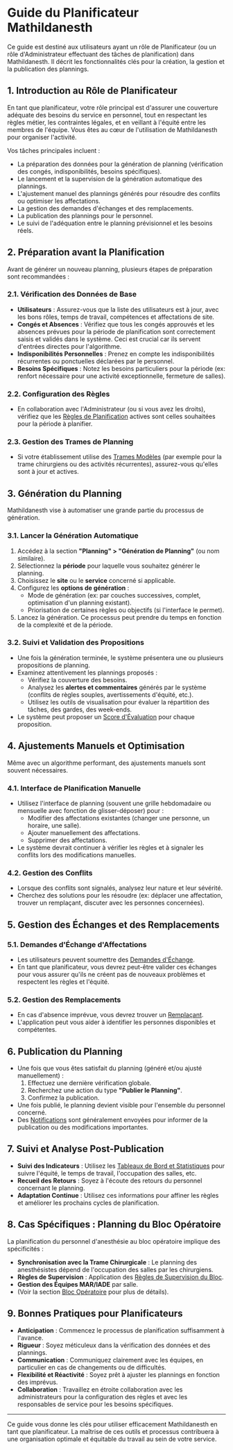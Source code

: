 # Guide du Planificateur Mathildanesth

Ce guide est destiné aux utilisateurs ayant un rôle de Planificateur (ou un rôle d'Administrateur effectuant des tâches de planification) dans Mathildanesth. Il décrit les fonctionnalités clés pour la création, la gestion et la publication des plannings.

## 1. Introduction au Rôle de Planificateur

En tant que planificateur, votre rôle principal est d'assurer une couverture adéquate des besoins du service en personnel, tout en respectant les règles métier, les contraintes légales, et en veillant à l'équité entre les membres de l'équipe. Vous êtes au cœur de l'utilisation de Mathildanesth pour organiser l'activité.

Vos tâches principales incluent :
- La préparation des données pour la génération de planning (vérification des congés, indisponibilités, besoins spécifiques).
- Le lancement et la supervision de la génération automatique des plannings.
- L'ajustement manuel des plannings générés pour résoudre des conflits ou optimiser les affectations.
- La gestion des demandes d'échanges et des remplacements.
- La publication des plannings pour le personnel.
- Le suivi de l'adéquation entre le planning prévisionnel et les besoins réels.

## 2. Préparation avant la Planification

Avant de générer un nouveau planning, plusieurs étapes de préparation sont recommandées :

### 2.1. Vérification des Données de Base
- **Utilisateurs** : Assurez-vous que la liste des utilisateurs est à jour, avec les bons rôles, temps de travail, compétences et affectations de site.
- **Congés et Absences** : Vérifiez que tous les congés approuvés et les absences prévues pour la période de planification sont correctement saisis et validés dans le système. Ceci est crucial car ils servent d'entrées directes pour l'algorithme.
- **Indisponibilités Personnelles** : Prenez en compte les indisponibilités récurrentes ou ponctuelles déclarées par le personnel.
- **Besoins Spécifiques** : Notez les besoins particuliers pour la période (ex: renfort nécessaire pour une activité exceptionnelle, fermeture de salles).

### 2.2. Configuration des Règles
- En collaboration avec l'Administrateur (ou si vous avez les droits), vérifiez que les [Règles de Planification](../02_Fonctionnalites/03_Planning_Generation/01_Moteur_Regles.md) actives sont celles souhaitées pour la période à planifier.

### 2.3. Gestion des Trames de Planning
- Si votre établissement utilise des [Trames Modèles](../02_Fonctionnalites/07_Gestion_Affectations/03_Trame_Chirurgiens.md) (par exemple pour la trame chirurgiens ou des activités récurrentes), assurez-vous qu'elles sont à jour et actives.

## 3. Génération du Planning

Mathildanesth vise à automatiser une grande partie du processus de génération.

### 3.1. Lancer la Génération Automatique
1.  Accédez à la section **"Planning" > "Génération de Planning"** (ou nom similaire).
2.  Sélectionnez la **période** pour laquelle vous souhaitez générer le planning.
3.  Choisissez le **site** ou le **service** concerné si applicable.
4.  Configurez les **options de génération** :
    -   Mode de génération (ex: par couches successives, complet, optimisation d'un planning existant).
    -   Priorisation de certaines règles ou objectifs (si l'interface le permet).
5.  Lancez la génération. Ce processus peut prendre du temps en fonction de la complexité et de la période.

### 3.2. Suivi et Validation des Propositions
-   Une fois la génération terminée, le système présentera une ou plusieurs propositions de planning.
-   Examinez attentivement les plannings proposés :
    -   Vérifiez la couverture des besoins.
    -   Analysez les **alertes et commentaires** générés par le système (conflits de règles souples, avertissements d'équité, etc.).
    -   Utilisez les outils de visualisation pour évaluer la répartition des tâches, des gardes, des week-ends.
-   Le système peut proposer un [Score d'Évaluation](../02_Fonctionnalites/03_Planning_Generation/03_Scoring_Evaluation.md) pour chaque proposition.

## 4. Ajustements Manuels et Optimisation

Même avec un algorithme performant, des ajustements manuels sont souvent nécessaires.

### 4.1. Interface de Planification Manuelle
-   Utilisez l'interface de planning (souvent une grille hebdomadaire ou mensuelle avec fonction de glisser-déposer) pour :
    -   Modifier des affectations existantes (changer une personne, un horaire, une salle).
    -   Ajouter manuellement des affectations.
    -   Supprimer des affectations.
-   Le système devrait continuer à vérifier les règles et à signaler les conflits lors des modifications manuelles.

### 4.2. Gestion des Conflits
-   Lorsque des conflits sont signalés, analysez leur nature et leur sévérité.
-   Cherchez des solutions pour les résoudre (ex: déplacer une affectation, trouver un remplaçant, discuter avec les personnes concernées).

## 5. Gestion des Échanges et des Remplacements

### 5.1. Demandes d'Échange d'Affectations
-   Les utilisateurs peuvent soumettre des [Demandes d'Échange](../02_Fonctionnalites/08_Echanges_Affectations/01_Processus_Echange.md).
-   En tant que planificateur, vous devrez peut-être valider ces échanges pour vous assurer qu'ils ne créent pas de nouveaux problèmes et respectent les règles et l'équité.

### 5.2. Gestion des Remplacements
-   En cas d'absence imprévue, vous devrez trouver un [Remplaçant](../02_Fonctionnalites/15_Gestion_Remplacements/01_Processus_Remplacement.md).
-   L'application peut vous aider à identifier les personnes disponibles et compétentes.

## 6. Publication du Planning

-   Une fois que vous êtes satisfait du planning (généré et/ou ajusté manuellement) :
    1.  Effectuez une dernière vérification globale.
    2.  Recherchez une action du type **"Publier le Planning"**.
    3.  Confirmez la publication.
-   Une fois publié, le planning devient visible pour l'ensemble du personnel concerné.
-   Des [Notifications](../02_Fonctionnalites/12_Notifications_Alertes/01_Systeme_Notifications.md) sont généralement envoyées pour informer de la publication ou des modifications importantes.

## 7. Suivi et Analyse Post-Publication

-   **Suivi des Indicateurs** : Utilisez les [Tableaux de Bord et Statistiques](../02_Fonctionnalites/06_Analytics/01_Tableau_Bord_Statistiques.md) pour suivre l'équité, le temps de travail, l'occupation des salles, etc.
-   **Recueil des Retours** : Soyez à l'écoute des retours du personnel concernant le planning.
-   **Adaptation Continue** : Utilisez ces informations pour affiner les règles et améliorer les prochains cycles de planification.

## 8. Cas Spécifiques : Planning du Bloc Opératoire

La planification du personnel d'anesthésie au bloc opératoire implique des spécificités :
-   **Synchronisation avec la Trame Chirurgicale** : Le planning des anesthésistes dépend de l'occupation des salles par les chirurgiens.
-   **Règles de Supervision** : Application des [Règles de Supervision du Bloc](../02_Fonctionnalites/04_Bloc_Operatoire/03_Regles_Supervision_Bloc.md).
-   **Gestion des Équipes MAR/IADE** par salle.
-   (Voir la section [Bloc Opératoire](../02_Fonctionnalites/04_Bloc_Operatoire/) pour plus de détails).

## 9. Bonnes Pratiques pour Planificateurs

-   **Anticipation** : Commencez le processus de planification suffisamment à l'avance.
-   **Rigueur** : Soyez méticuleux dans la vérification des données et des plannings.
-   **Communication** : Communiquez clairement avec les équipes, en particulier en cas de changements ou de difficultés.
-   **Flexibilité et Réactivité** : Soyez prêt à ajuster les plannings en fonction des imprévus.
-   **Collaboration** : Travaillez en étroite collaboration avec les administrateurs pour la configuration des règles et avec les responsables de service pour les besoins spécifiques.

---

Ce guide vous donne les clés pour utiliser efficacement Mathildanesth en tant que planificateur. La maîtrise de ces outils et processus contribuera à une organisation optimale et équitable du travail au sein de votre service. 